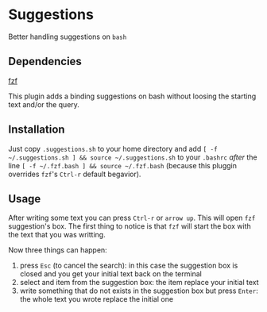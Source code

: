 # Suggestions
Better handling suggestions on `bash`

## Dependencies
[fzf](https://github.com/junegunn/fzf)

This plugin adds a binding suggestions on bash without loosing the starting text and/or the query.

## Installation
Just copy `.suggestions.sh` to your home directory and add `[ -f ~/.suggestions.sh ] && source ~/.suggestions.sh` to your `.bashrc` *after* the line `[ -f ~/.fzf.bash ] && source ~/.fzf.bash` (because this pluggin overrides `fzf`'s `Ctrl-r` default begavior).

## Usage
After writing some text you can press `Ctrl-r` or `arrow up`. This will open `fzf` suggestion's box.
The first thing to notice is that `fzf` will start the box with the text that you was writting.

Now three things can happen:

1. press `Esc` (to cancel the search): in this case the suggestion box is closed and you get your initial text back on the terminal
2. select and item from the suggestion box: the item replace your initial text
3. write something that do not exists in the suggestion box but press `Enter`: the whole text you wrote replace the initial one
